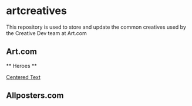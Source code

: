 # artcreatives

This repository is used to store and update the common creatives used by the Creative Dev team at Art.com

## Art.com

** Heroes **

[Centered Text](/Art/centeredText.html)



## Allposters.com